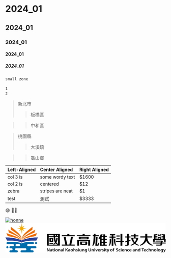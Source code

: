 # 2024_01
## 2024_01
### 2024_01
#### 2024_01
##### 2024_01
`small zone`
```big zone
1
2
```
>新北市
>>板橋區

>>中和區

>桃園縣
>>大溪鎮

>>龜山鄉


|Left-Aligned	|Center Aligned	|Right Aligned
|:----------- |:------------- |:------- |
|col 3 is	    |some wordy text	  |$1600
|col 2 is	    |centered	          |$12
|zebra        |stripes	are neat	|$1
|test	        |測試	              |$3333

:smile:
:man_student:


[![honne](honne.png)](https://www.youtube.com/watch?v=f1SupO3RZIc)
![NKUST](nkust.png "NKUST")
